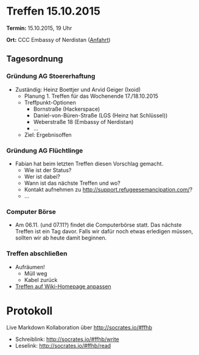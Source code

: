 # Treffen 15.10.2015

**Termin:** 15.10.2015, 19 Uhr

**Ort:** CCC Embassy of Nerdistan ([Anfahrt](http://embassy.ccchb.de/b/about))

## Tagesordnung

### Gründung AG Stoererhaftung
* Zuständig: Heinz Boettjer und Arvid Geiger (Ixoid)
  * Planung 1. Treffen für das Wochenende 17./18.10.2015
  * Treffpunkt-Optionen
      * Bornstraße (Hackerspace)
      * Daniel-von-Büren-Straße (LGS (Heinz hat Schlüssel))
      * Weberstraße 18 (Embassy of Nerdistan)
      * ...
  * Ziel: Ergebnisoffen

### Gründung AG Flüchtlinge
* Fabian hat beim letzten Treffen diesen Vorschlag gemacht. 
  * Wie ist der Status?
  * Wer ist dabei?
  * Wann ist das nächste Treffen und wo?
  * Kontakt aufnehmen zu http://support.refugeesemancipation.com/?
  * ...

### Computer Börse
* Am 06.11. (und 07.11?) findet die Computerbörse statt. Das nächste Treffen ist ein Tag davor. Falls wir dafür noch etwas erledigen müssen, sollten wir ab heute damit beginnen.

### Treffen abschließen
* Aufräumen!
  * Müll weg
  * Kabel zurück
* [Treffen auf Wiki-Homepage anpassen](Home)

# Protokoll
Live Markdown Kollaboration über http://socrates.io/#ffhb
* Schreiblink: http://socrates.io/#ffhb/write
* Leselink: http://socrates.io/#ffhb/read